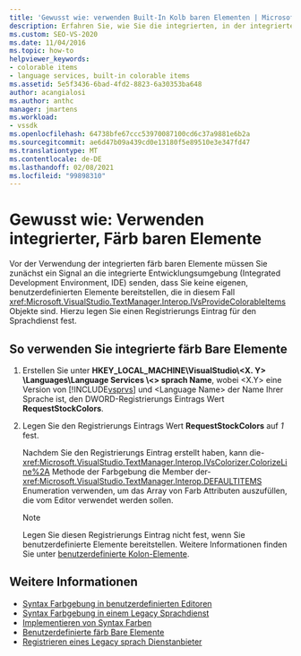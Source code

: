 ```yaml
---
title: 'Gewusst wie: verwenden Built-In Kolb baren Elementen | Microsoft-Dokumentation'
description: Erfahren Sie, wie Sie die integrierten, in der integrierten Entwicklungsumgebung (Integrated Development Environment, IDE) von Visual Studio für Ihren Sprachdienst integrierten Elemente verwenden können.
ms.custom: SEO-VS-2020
ms.date: 11/04/2016
ms.topic: how-to
helpviewer_keywords:
- colorable items
- language services, built-in colorable items
ms.assetid: 5e5f3436-6bad-4fd2-8823-6a30353ba648
author: acangialosi
ms.author: anthc
manager: jmartens
ms.workload:
- vssdk
ms.openlocfilehash: 64738bfe67ccc53970087100cd6c37a9881e6b2a
ms.sourcegitcommit: ae6d47b09a439cd0e13180f5e89510e3e347fd47
ms.translationtype: MT
ms.contentlocale: de-DE
ms.lasthandoff: 02/08/2021
ms.locfileid: "99898310"
---
```

# <a name="how-to-use-built-in-colorable-items"></a>Gewusst wie: Verwenden integrierter, Färb baren Elemente
Vor der Verwendung der integrierten färb baren Elemente müssen Sie zunächst ein Signal an die integrierte Entwicklungsumgebung (Integrated Development Environment, IDE) senden, dass Sie keine eigenen, benutzerdefinierten Elemente bereitstellen, die in diesem Fall <xref:Microsoft.VisualStudio.TextManager.Interop.IVsProvideColorableItems> Objekte sind. Hierzu legen Sie einen Registrierungs Eintrag für den Sprachdienst fest.

## <a name="to-use-built-in-colorable-items"></a>So verwenden Sie integrierte färb Bare Elemente

1. Erstellen Sie unter **HKEY_LOCAL_MACHINE\VisualStudio\\<X. Y> \Languages\Language Services \\<\> sprach Name**, wobei \<X.Y> eine Version von [!INCLUDE[vsprvs](../../code-quality/includes/vsprvs_md.md)] und \<Language Name> der Name Ihrer Sprache ist, den DWORD-Registrierungs Eintrags Wert **RequestStockColors**.

2. Legen Sie den Registrierungs Eintrags Wert **RequestStockColors** auf *1* fest.

    Nachdem Sie den Registrierungs Eintrag erstellt haben, kann die- <xref:Microsoft.VisualStudio.TextManager.Interop.IVsColorizer.ColorizeLine%2A> Methode der Farbgebung die Member der- <xref:Microsoft.VisualStudio.TextManager.Interop.DEFAULTITEMS> Enumeration verwenden, um das Array von Farb Attributen auszufüllen, die vom Editor verwendet werden sollen.

   > [!NOTE]
   > Legen Sie diesen Registrierungs Eintrag nicht fest, wenn Sie benutzerdefinierte Elemente bereitstellen. Weitere Informationen finden Sie unter [benutzerdefinierte Kolon-Elemente](../../extensibility/internals/custom-colorable-items.md).

## <a name="see-also"></a>Weitere Informationen
- [Syntax Farbgebung in benutzerdefinierten Editoren](../../extensibility/syntax-coloring-in-custom-editors.md)
- [Syntax Farbgebung in einem Legacy Sprachdienst](../../extensibility/internals/syntax-coloring-in-a-legacy-language-service.md)
- [Implementieren von Syntax Farben](../../extensibility/internals/implementing-syntax-coloring.md)
- [Benutzerdefinierte färb Bare Elemente](../../extensibility/internals/custom-colorable-items.md)
- [Registrieren eines Legacy sprach Dienstanbieter](../../extensibility/internals/registering-a-legacy-language-service2.md)
